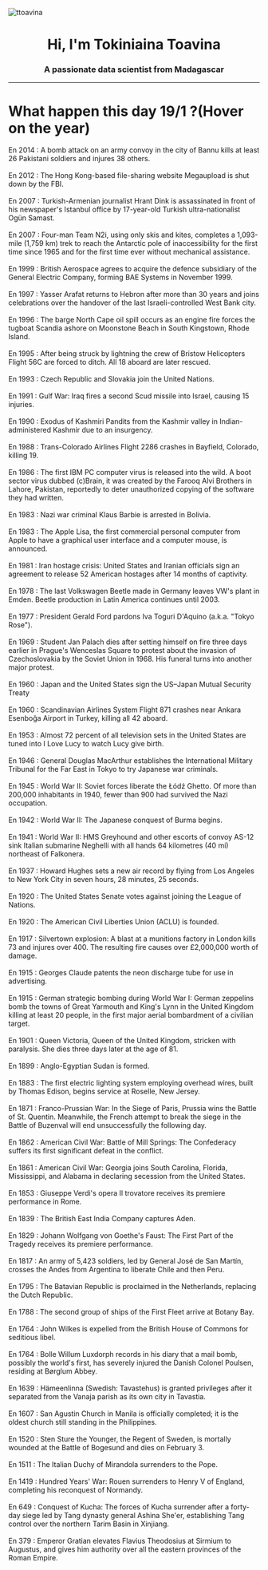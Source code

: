 
<p align="left"> <img src="https://komarev.com/ghpvc/?username=ttoavina&label=Profile%20views&color=0e75b6&style=flat" alt="ttoavina" /> </p>
<h1 align="center">Hi, I'm Tokiniaina Toavina</h1>
<h3 align="center">A passionate data scientist from Madagascar</h3>
    
<hr/>
<h1> What happen this day 19/1 ?(Hover on the year)</h1>

En 2014 : A bomb attack on an army convoy in the city of Bannu kills at least 26 Pakistani soldiers and injures 38 others.
<br/><br/>
En 2012 : The Hong Kong-based file-sharing website Megaupload is shut down by the FBI.
<br/><br/>
En 2007 : Turkish-Armenian journalist Hrant Dink is assassinated in front of his newspaper's Istanbul office by 17-year-old Turkish ultra-nationalist Ogün Samast.
<br/><br/>
En 2007 : Four-man Team N2i, using only skis and kites, completes a 1,093-mile (1,759 km) trek to reach the Antarctic pole of inaccessibility for the first time since 1965 and for the first time ever without mechanical assistance.
<br/><br/>
En 1999 : British Aerospace agrees to acquire the defence subsidiary of the General Electric Company, forming BAE Systems in November 1999.
<br/><br/>
En 1997 : Yasser Arafat returns to Hebron after more than 30 years and joins celebrations over the handover of the last Israeli-controlled West Bank city.
<br/><br/>
En 1996 : The barge North Cape oil spill occurs as an engine fire forces the tugboat Scandia ashore on Moonstone Beach in South Kingstown, Rhode Island.
<br/><br/>
En 1995 : After being struck by lightning the crew of Bristow Helicopters Flight 56C are forced to ditch. All 18 aboard are later rescued.
<br/><br/>
En 1993 : Czech Republic and Slovakia join the United Nations.
<br/><br/>
En 1991 : Gulf War: Iraq fires a second Scud missile into Israel, causing 15 injuries.
<br/><br/>
En 1990 : Exodus of Kashmiri Pandits from the Kashmir valley in Indian-administered Kashmir due to an insurgency.
<br/><br/>
En 1988 : Trans-Colorado Airlines Flight 2286 crashes in Bayfield, Colorado, killing 19.
<br/><br/>
En 1986 : The first IBM PC computer virus is released into the wild. A boot sector virus dubbed (c)Brain, it was created by the Farooq Alvi Brothers in Lahore, Pakistan, reportedly to deter unauthorized copying of the software they had written.
<br/><br/>
En 1983 : Nazi war criminal Klaus Barbie is arrested in Bolivia.
<br/><br/>
En 1983 : The Apple Lisa, the first commercial personal computer from Apple to have a graphical user interface and a computer mouse, is announced.
<br/><br/>
En 1981 : Iran hostage crisis: United States and Iranian officials sign an agreement to release 52 American hostages after 14 months of captivity.
<br/><br/>
En 1978 : The last Volkswagen Beetle made in Germany leaves VW's plant in Emden. Beetle production in Latin America continues until 2003.
<br/><br/>
En 1977 : President Gerald Ford pardons Iva Toguri D'Aquino (a.k.a. "Tokyo Rose").
<br/><br/>
En 1969 : Student Jan Palach dies after setting himself on fire three days earlier in Prague's Wenceslas Square to protest about the invasion of Czechoslovakia by the Soviet Union in 1968. His funeral turns into another major protest.
<br/><br/>
En 1960 : Japan and the United States sign the US–Japan Mutual Security Treaty
<br/><br/>
En 1960 : Scandinavian Airlines System Flight 871 crashes near Ankara Esenboğa Airport in Turkey, killing all 42 aboard.
<br/><br/>
En 1953 : Almost 72 percent of all television sets in the United States are tuned into I Love Lucy to watch Lucy give birth.
<br/><br/>
En 1946 : General Douglas MacArthur establishes the International Military Tribunal for the Far East in Tokyo to try Japanese war criminals.
<br/><br/>
En 1945 : World War II: Soviet forces liberate the Łódź Ghetto. Of more than 200,000 inhabitants in 1940, fewer than 900 had survived the Nazi occupation.
<br/><br/>
En 1942 : World War II: The Japanese conquest of Burma begins.
<br/><br/>
En 1941 : World War II: HMS Greyhound and other escorts of convoy AS-12 sink Italian submarine Neghelli with all hands 64 kilometres (40 mi) northeast of Falkonera.
<br/><br/>
En 1937 : Howard Hughes sets a new air record by flying from Los Angeles to New York City in seven hours, 28 minutes, 25 seconds.
<br/><br/>
En 1920 : The United States Senate votes against joining the League of Nations.
<br/><br/>
En 1920 : The American Civil Liberties Union (ACLU) is founded.
<br/><br/>
En 1917 : Silvertown explosion: A blast at a munitions factory in London kills 73 and injures over 400. The resulting fire causes over £2,000,000 worth of damage.
<br/><br/>
En 1915 : Georges Claude patents the neon discharge tube for use in advertising.
<br/><br/>
En 1915 : German strategic bombing during World War I: German zeppelins bomb the towns of Great Yarmouth and King's Lynn in the United Kingdom killing at least 20 people, in the first major aerial bombardment of a civilian target.
<br/><br/>
En 1901 : Queen Victoria, Queen of the United Kingdom, stricken with paralysis. She dies three days later at the age of 81.
<br/><br/>
En 1899 : Anglo-Egyptian Sudan is formed.
<br/><br/>
En 1883 : The first electric lighting system employing overhead wires, built by Thomas Edison, begins service at Roselle, New Jersey.
<br/><br/>
En 1871 : Franco-Prussian War: In the Siege of Paris, Prussia wins the Battle of St. Quentin. Meanwhile, the French attempt to break the siege in the Battle of Buzenval will end unsuccessfully the following day.
<br/><br/>
En 1862 : American Civil War: Battle of Mill Springs: The Confederacy suffers its first significant defeat in the conflict.
<br/><br/>
En 1861 : American Civil War: Georgia joins South Carolina, Florida, Mississippi, and Alabama in declaring secession from the United States.
<br/><br/>
En 1853 : Giuseppe Verdi's opera Il trovatore receives its premiere performance in Rome.
<br/><br/>
En 1839 : The British East India Company captures Aden.
<br/><br/>
En 1829 : Johann Wolfgang von Goethe's Faust: The First Part of the Tragedy receives its premiere performance.
<br/><br/>
En 1817 : An army of 5,423 soldiers, led by General José de San Martín, crosses the Andes from Argentina to liberate Chile and then Peru.
<br/><br/>
En 1795 : The Batavian Republic is proclaimed in the Netherlands, replacing the Dutch Republic.
<br/><br/>
En 1788 : The second group of ships of the First Fleet arrive at Botany Bay.
<br/><br/>
En 1764 : John Wilkes is expelled from the British House of Commons for seditious libel.
<br/><br/>
En 1764 : Bolle Willum Luxdorph records in his diary that a mail bomb, possibly the world's first, has severely injured the Danish Colonel Poulsen, residing at Børglum Abbey.
<br/><br/>
En 1639 : Hämeenlinna (Swedish: Tavastehus) is granted privileges after it separated from the Vanaja parish as its own city in Tavastia.
<br/><br/>
En 1607 : San Agustin Church in Manila is officially completed; it is the oldest church still standing in the Philippines.
<br/><br/>
En 1520 : Sten Sture the Younger, the Regent of Sweden, is mortally wounded at the Battle of Bogesund and dies on February 3.
<br/><br/>
En 1511 : The Italian Duchy of Mirandola surrenders to the Pope.
<br/><br/>
En 1419 : Hundred Years' War: Rouen surrenders to Henry V of England, completing his reconquest of Normandy.
<br/><br/>
En 649 : Conquest of Kucha: The forces of Kucha surrender after a forty-day siege led by Tang dynasty general Ashina She'er, establishing Tang control over the northern Tarim Basin in Xinjiang.
<br/><br/>
En 379 : Emperor Gratian elevates Flavius Theodosius at Sirmium to Augustus, and gives him authority over all the eastern provinces of the Roman Empire.
<br/><br/>
